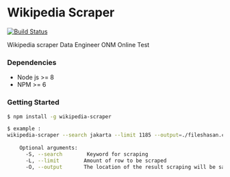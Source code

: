 
# Wikipedia Scraper
[![Build Status](https://travis-ci.org/joemccann/dillinger.svg?branch=master)](http://abdurhasan.github.io/) 

Wikipedia scraper Data Engineer ONM Online Test

  
### Dependencies

* Node js >= 8
* NPM    >= 6

### Getting Started
```sh
$ npm install -g wikipedia-scraper

$ example :   
wikipedia-scraper --search jakarta --limit 1185 --output=./fileshasan.csv
    
    Optional arguments:
      -S, --search        Keyword for scraping
      -L, --limit        Amount of row to be scraped
      -O, --output       The location of the result scraping will be save
      
      
```

